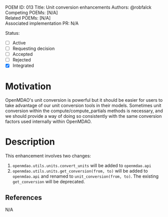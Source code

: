 POEM ID: 013
Title: Unit conversion enhancements
Authors: @robfalck
Competing POEMs: [N/A]  
Related POEMs: [N/A]  
Associated implementation PR: N/A  

Status:

- [ ] Active
- [ ] Requesting decision
- [ ] Accepted
- [ ] Rejected
- [x] Integrated

Motivation
==========

OpenMDAO's unit conversion is powerful but it should be easier for
users to take advantage of our unit conversion tools in their models.
Sometimes unit conversion within the compute/compute_partials methods
is necessary, and we should provide a way of doing so consistently with
the same conversion factors used internally within OpenMDAO.

Description
===========

This enhancement involves two changes:
1. `openmdao.utils.units.convert_units` will be added to `openmdao.api`
2. `openmdao.utils.units.get_conversion(from, to)` will be added to `openmdao.api` and renamed to `unit_conversion(from, to)`.  The existing `get_conversion` will be deprecated.

References
----------

N/A
